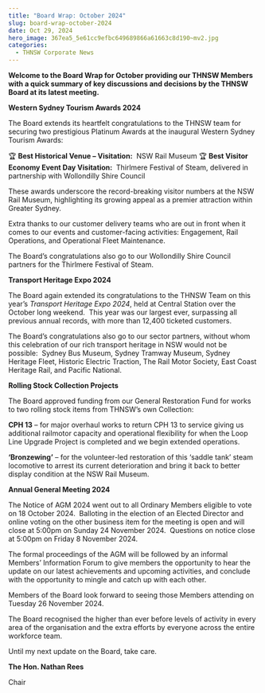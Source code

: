 ```yaml
---
title: "Board Wrap: October 2024"
slug: board-wrap-october-2024
date: Oct 29, 2024
hero_image: 367ea5_5e61cc9efbc649689866a61663c8d190~mv2.jpg
categories:
  - THNSW Corporate News
---
```



**Welcome to the Board Wrap for October providing our THNSW Members with a quick summary of key discussions and decisions by the THNSW Board at its latest meeting.**

**Western Sydney Tourism Awards 2024**

The Board extends its heartfelt congratulations to the THNSW team for securing two prestigious Platinum Awards at the inaugural Western Sydney Tourism Awards:

🏆 **Best Historical Venue – Visitation:**  NSW Rail Museum
🏆 **Best Visitor Economy Event Day Visitation:**  Thirlmere Festival of Steam, delivered in partnership with Wollondilly Shire Council

These awards underscore the record-breaking visitor numbers at the NSW Rail Museum, highlighting its growing appeal as a premier attraction within Greater Sydney.

Extra thanks to our customer delivery teams who are out in front when it comes to our events and customer-facing activities: Engagement, Rail Operations, and Operational Fleet Maintenance.

The Board’s congratulations also go to our Wollondilly Shire Council partners for the Thirlmere Festival of Steam.

**Transport Heritage Expo 2024**

The Board again extended its congratulations to the THNSW Team on this year’s *Transport Heritage Expo 2024*, held at Central Station over the October long weekend.  This year was our largest ever, surpassing all previous annual records, with more than 12,400 ticketed customers.

The Board’s congratulations also go to our sector partners, without whom this celebration of our rich transport heritage in NSW would not be possible:  Sydney Bus Museum, Sydney Tramway Museum, Sydney Heritage Fleet, Historic Electric Traction, The Rail Motor Society, East Coast Heritage Rail, and Pacific National.

**Rolling Stock Collection Projects**

The Board approved funding from our General Restoration Fund for works to two rolling stock items from THNSW’s own Collection:

**CPH 13** – for major overhaul works to return CPH 13 to service giving us additional railmotor capacity and operational flexibility for when the Loop Line Upgrade Project is completed and we begin extended operations.

**‘Bronzewing’** – for the volunteer-led restoration of this ‘saddle tank’ steam locomotive to arrest its current deterioration and bring it back to better display condition at the NSW Rail Museum.

**Annual General Meeting 2024**

The Notice of AGM 2024 went out to all Ordinary Members eligible to vote on 18 October 2024.  Balloting in the election of an Elected Director and online voting on the other business item for the meeting is open and will close at 5:00pm on Sunday 24 November 2024.  Questions on notice close at 5:00pm on Friday 8 November 2024.

The formal proceedings of the AGM will be followed by an informal Members’ Information Forum to give members the opportunity to hear the update on our latest achievements and upcoming activities, and conclude with the opportunity to mingle and catch up with each other.

Members of the Board look forward to seeing those Members attending on Tuesday 26 November 2024.

The Board recognised the higher than ever before levels of activity in every area of the organisation and the extra efforts by everyone across the entire workforce team.

Until my next update on the Board, take care.

**The Hon. Nathan Rees**

Chair
